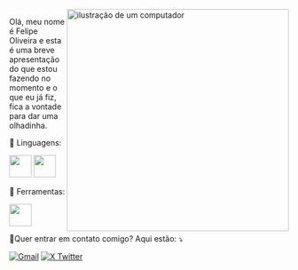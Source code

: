        
<img src="https://raw.githubusercontent.com/MicaelliMedeiros/micaellimedeiros/master/image/computer-illustration.png" alt="ilustração de um computador" min-width="400px" max-width="400px" width="400px" align="right">

<p align="left"> 
  Olá, meu nome é Felipe Oliveira e esta é uma breve apresentação do que estou fazendo no momento e o que eu já fiz, fica a vontade para dar uma olhadinha.<br>
</p>

<p align="left">
  🦄 Linguagens:
  <p>
         <img src="https://cdn.jsdelivr.net/gh/devicons/devicon@latest/icons/javascript/javascript-plain.svg" width="40" height="40" />     
         <img src="https://cdn.jsdelivr.net/gh/devicons/devicon@latest/icons/typescript/typescript-original.svg" width="40" height="40" />  
  <p/>
</p>

<p align="left">
  💼 Ferramentas:
  <p>
          <img src="https://cdn.jsdelivr.net/gh/devicons/devicon@latest/icons/react/react-original-wordmark.svg" width="40" height="40" />       
  <p/>
</p>

<p align="left">
  💌Quer entrar em contato comigo? Aqui estão: ⤵️
</p>

<p align="left">
  <a href="mailto:felipebrasilo10@gmail.com" title="Gmail">
  <img src="https://img.shields.io/badge/-Gmail-FF0000?style=flat-square&labelColor=FF0000&logo=gmail&logoColor=white&link=" alt="Gmail"/></a>
  <a href="https://x.com/Felipe__Brazil" title="X">
  <img src="https://img.shields.io/badge/-Felipe__Brazil-1a1a1a?style=flat-square&labelColor=1a1a1a&logo=x&logoColor=white&link=https://x.com/Felipe__Brazil" alt="X Twitter"/></a>
</p>
